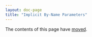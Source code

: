 ```yaml
---
layout: doc-page
title: "Implicit By-Name Parameters"
---
```


The contents of this page have [moved](./by-name-context-parameters.md).

